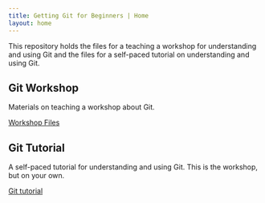 ```yaml
---
title: Getting Git for Beginners | Home
layout: home
---
```


This repository holds the files for a teaching a workshop for understanding and
using Git and the files for a self-paced tutorial on understanding and using
Git.

## Git Workshop

Materials on teaching a workshop about Git.

[Workshop Files](GitWorkshop/index.html)

## Git Tutorial

A self-paced tutorial for understanding and using Git. This is the workshop, but on your own.

[Git tutorial](GitTutorial/index.html)
